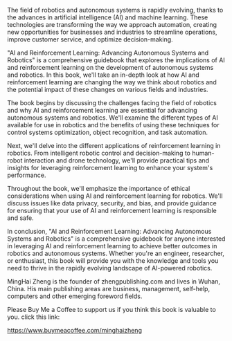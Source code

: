 
The field of robotics and autonomous systems is rapidly evolving, thanks to the advances in artificial intelligence (AI) and machine learning. These technologies are transforming the way we approach automation, creating new opportunities for businesses and industries to streamline operations, improve customer service, and optimize decision-making.

"AI and Reinforcement Learning: Advancing Autonomous Systems and Robotics" is a comprehensive guidebook that explores the implications of AI and reinforcement learning on the development of autonomous systems and robotics. In this book, we'll take an in-depth look at how AI and reinforcement learning are changing the way we think about robotics and the potential impact of these changes on various fields and industries.

The book begins by discussing the challenges facing the field of robotics and why AI and reinforcement learning are essential for advancing autonomous systems and robotics. We'll examine the different types of AI available for use in robotics and the benefits of using these techniques for control systems optimization, object recognition, and task automation.

Next, we'll delve into the different applications of reinforcement learning in robotics. From intelligent robotic control and decision-making to human-robot interaction and drone technology, we'll provide practical tips and insights for leveraging reinforcement learning to enhance your system's performance.

Throughout the book, we'll emphasize the importance of ethical considerations when using AI and reinforcement learning for robotics. We'll discuss issues like data privacy, security, and bias, and provide guidance for ensuring that your use of AI and reinforcement learning is responsible and safe.

In conclusion, "AI and Reinforcement Learning: Advancing Autonomous Systems and Robotics" is a comprehensive guidebook for anyone interested in leveraging AI and reinforcement learning to achieve better outcomes in robotics and autonomous systems. Whether you're an engineer, researcher, or enthusiast, this book will provide you with the knowledge and tools you need to thrive in the rapidly evolving landscape of AI-powered robotics.

MingHai Zheng is the founder of zhengpublishing.com and lives in Wuhan, China. His main publishing areas are business, management, self-help, computers and other emerging foreword fields.

Please Buy Me a Coffee to support us if you think this book is valuable to you. click this link:

https://www.buymeacoffee.com/minghaizheng

